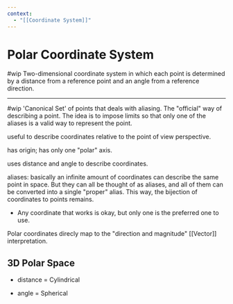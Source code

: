 ```yaml
---
context:
  - "[[Coordinate System]]"
---
```


# Polar Coordinate System

#wip
Two-dimensional coordinate system in which each point is determined by a distance from a reference point and an angle from a reference direction.

---

#wip 'Canonical Set' of points that deals with aliasing. The "official" way of describing a point. The idea is to impose limits so that only one of the aliases is a valid way to represent the point.

useful to describe coordinates relative to the point of view perspective.

has origin; has only one "polar" axis.

uses distance and angle to describe coordinates.

aliases: basically an infinite amount of coordinates can describe the same point in space. But they can all be thought of as aliases, and all of them can be converted into a single "proper" alias. This way, the bijection of coordinates to points remains.

- Any coordinate that works is okay, but only one is the preferred one to use.

Polar coordinates direcly map to the "direction and magnitude" [[Vector]] interpretation.

## 3D Polar Space

+ distance = Cylindrical

+ angle = Spherical
